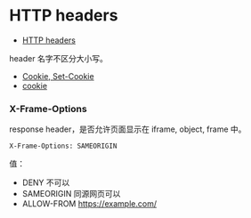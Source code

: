 # HTTP headers


- [HTTP headers](https://developer.mozilla.org/en-US/docs/Web/HTTP/Headers)

header 名字不区分大小写。

- [Cookie, Set-Cookie](cookie.md)
- [cookie](csp.md)


### X-Frame-Options

response header，是否允许页面显示在 iframe, object, frame 中。

```
X-Frame-Options: SAMEORIGIN
```

值：

- DENY 不可以
- SAMEORIGIN 同源网页可以
- ALLOW-FROM https://example.com/

